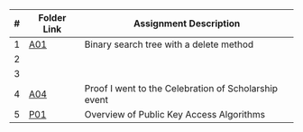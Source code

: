 |  #  | Folder Link                            | Assignment Description                               |
| :-: | -------------------------------------- | ---------------------------------------------------- |
|  1  | [A01](./Assignments/A01/README.md) | Binary search tree with a delete method |
|  2  |  | |
|  3  |  |       |
|  4  | [A04](./Assignments/A04/Readme.md) | Proof I went to the Celebration of Scholarship event       |
|  5  | [P01](Assignments/P01/readme.md) | Overview of Public Key Access Algorithms       |
